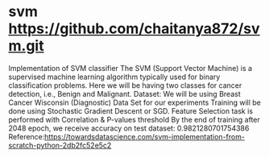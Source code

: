# svm https://github.com/chaitanya872/svm.git
Implementation of SVM classifier
The SVM (Support Vector Machine) is a supervised machine learning algorithm typically used for binary classification problems. Here we will be having two classes for cancer detection, i.e., Benign and Malignant.
Dataset: We will be using Breast Cancer Wisconsin (Diagnostic) Data Set for our experiments
Training will be done using Stochastic Gradient Descent or SGD.
Feature Selection task is performed with Correlation & P-values threshold
By the end of training after 2048 epoch, we receive accuracy on test dataset: 0.9821280701754386
Reference:https://towardsdatascience.com/svm-implementation-from-scratch-python-2db2fc52e5c2
